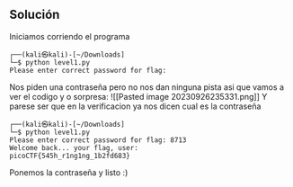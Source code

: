 ## Solución
Iniciamos corriendo el programa

	┌──(kali㉿kali)-[~/Downloads]
	└─$ python level1.py                    
	Please enter correct password for flag: 

Nos piden una contraseña pero no nos dan ninguna pista asi que vamos a ver el codigo
y o sorpresa:
![[Pasted image 20230926235331.png]]
Y parese ser que en la verificacion ya nos dicen cual es la contraseña
	
	┌──(kali㉿kali)-[~/Downloads]
	└─$ python level1.py                    
	Please enter correct password for flag: 8713    
	Welcome back... your flag, user:
	picoCTF{545h_r1ng1ng_1b2fd683}
Ponemos la contraseña y listo :)